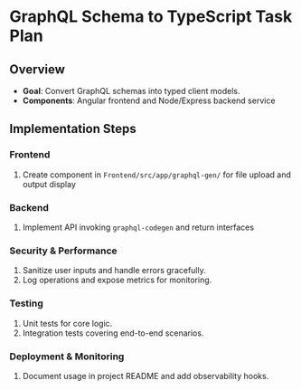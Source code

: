 # GraphQL Schema to TypeScript Task Plan
## Overview
- **Goal**: Convert GraphQL schemas into typed client models.
- **Components**: Angular frontend and Node/Express backend service

## Implementation Steps
### Frontend
1. Create component in `Frontend/src/app/graphql-gen/` for file upload and output display

### Backend
1. Implement API invoking `graphql-codegen` and return interfaces

### Security & Performance
1. Sanitize user inputs and handle errors gracefully.
2. Log operations and expose metrics for monitoring.

### Testing
1. Unit tests for core logic.
2. Integration tests covering end-to-end scenarios.

### Deployment & Monitoring
1. Document usage in project README and add observability hooks.
